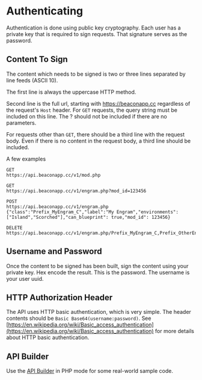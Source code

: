 # Authenticating

Authentication is done using public key cryptography. Each user has a private key that is required to sign requests. That signature serves as the password.

## Content To Sign

The content which needs to be signed is two or three lines separated by line feeds (ASCII 10).

The first line is always the uppercase HTTP method.

Second line is the full url, starting with https://beaconapp.cc regardless of the request's `Host` header. For `GET` requests, the query string must be included on this line. The ? should not be included if there are no parameters.

For requests other than `GET`, there should be a third line with the request body. Even if there is no content in the request body, a third line should be included.

A few examples

```plain
GET
https://api.beaconapp.cc/v1/mod.php
```
```plain
GET
https://api.beaconapp.cc/v1/engram.php?mod_id=123456
```
```plain
POST
https://api.beaconapp.cc/v1/engram.php
{"class":"Prefix_MyEngram_C","label":"My Engram","environments":["Island","Scorched"],"can_blueprint": true,"mod_id": 123456}
```
```plain
DELETE
https://api.beaconapp.cc/v1/engram.php/Prefix_MyEngram_C,Prefix_OtherEngram_C

```

## Username and Password

Once the content to be signed has been built, sign the content using your private key. Hex encode the result. This is the password. The username is your user uuid.

## HTTP Authorization Header

The API uses HTTP basic authentication, which is very simple. The header contents should be `Basic Base64(username:password)`. See [https://en.wikipedia.org/wiki/Basic_access_authentication](https://en.wikipedia.org/wiki/Basic_access_authentication) for more details about HTTP basic authentication.

## API Builder

Use the [API Builder](beacon://action/showapibuilder) in PHP mode for some real-world sample code.